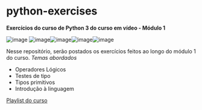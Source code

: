 # python-exercises
**Exercícios do curso de Python 3 do curso em vídeo - Módulo 1**


 ![image](https://user-images.githubusercontent.com/85965282/148799441-c49019c0-e6d8-411e-9342-cb6af8661dac.png) ![image](https://user-images.githubusercontent.com/85965282/148799678-73f7683e-62f9-4bd1-b84a-782e5cb7d6eb.png)![image](https://user-images.githubusercontent.com/85965282/148799703-73fe5fd9-0808-4a1b-bdc2-230c30f441f6.png)![image](https://user-images.githubusercontent.com/85965282/148799716-43000f4e-fa56-4fba-b683-ceb72b739e5b.png)![image](https://user-images.githubusercontent.com/85965282/148799738-b43f3e78-4424-495f-bf07-f076cc30fd17.png)

Nesse repositório, serão postados os exercícios feitos ao longo do módulo 1 do curso.
*Temas abordados*
- Operadores Lógicos
- Testes de tipo
- Tipos primitivos
- Introdução à linguagem




[Playlist do curso](https://www.youtube.com/playlist?list=PLHz_AreHm4dlKP6QQCekuIPky1CiwmdI6)

